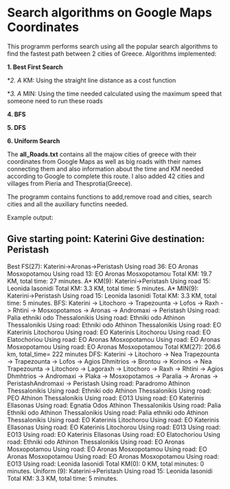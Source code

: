 # Search algorithms on Google Maps Coordinates

This programm performs search using all the popular search algorithms to find the fastest path between 2 cities of Greece.
Algorithms implemented:

**1. Best First Search**

**2. A* KM: Using the straight line distance as a cost function

**3. A* MIN: Using the time needed calculated using the maximum speed that someone need to run these roads

**4. BFS**

**5. DFS**

**6. Uniform Search**

The **all_Roads.txt** contains all the majow cities of greece with their coordinates from Google Maps 
as well as big roads with their names connecting them and also information about the time  and KM needed according 
to Google to complete this route. I also added 42 cities and villages from Pieria and Thesprotia(Greece).

The programm contains functions to add,remove road and cities, search cities and all the auxiliary functins needed.

Example output:

Give starting point: Katerini
Give destination: Peristash
-----------------------------------------------------------------------------------
Best FS(27): Katerini->Aronas->Peristash
 Using road 36: EO Aronas Mosxopotamou
 Using road 13: EO Aronas Mosxopotamou
Total KM: 19.7 KM, total time: 27 minutes.
A* KM(9): Katerini->Peristash
 Using road 15: Leonida Iasonidi
Total KM: 3.3 KM, total time: 5 minutes.
A* MIN(9): Katerini->Peristash
 Using road 15: Leonida Iasonidi
Total KM: 3.3 KM, total time: 5 minutes.
BFS: Katerini -> Litochoro -> Trapezounta -> Lofos -> Raxh -> Rhtini ->
Mosxopotamos -> Aronas -> Andromaxi -> Peristash
 Using road: Palia ethniki odo Thessalonikis
 Using road: Ethniki odo Athinon Thessalonikis
 Using road: Ethniki odo Athinon Thessalonikis
 Using road: EO Katerinis Litochorou
 Using road: EO Katerinis Litochorou
 Using road: EO Elatochoriou
 Using road: EO Aronas Mosxopotamou
 Using road: EO Aronas Mosxopotamou
 Using road: EO Aronas Mosxopotamou
Total KM(27): 206.6 km, total_time= 222 minutes
DFS: Katerini -> Litochoro -> Nea Trapezounta -> Trapezounta -> Lofos -> Agios
Dhmitrios -> Brontou -> Korinos -> Nea Trapezounta -> Litochoro -> Lagoraxh ->
Litochoro -> Raxh -> Rhtini -> Agios Dhmhtrios -> Andromaxi -> Plaka ->
Mosxopotamos -> Paralia -> Aronas -> PeristashAndromaxi -> Peristash Using
road: Paradromo Athinon Thessalonikis
 Using road: Ethniki odo Athinon Thessalonikis
 Using road: PEO Athinon Thessalonikis
 Using road: EO13
 Using road: EO Katerinis Ellasonas
 Using road: Egnatia Odos Athinon Thessalonikis
 Using road: Palia Ethniki odo Athinon Thessalonikis
 Using road: Palia ethniki odo Athinon Thessalonikis
 Using road: EO Katerinis Litochorou
 Using road: EO Katerinis Ellasonas
 Using road: EO Katerinis Litochorou
 Using road: E013
 Using road: EO13
 Using road: EO Katerinis Ellasonas
 Using road: EO Elatochoriou
 Using road: Ethniki odo Athinon Thessalonikis
 Using road: EO Aronas Mosxopotamou
 Using road: EO Aronas Mosxopotamou
 Using road: EO Aronas Mosxopotamou
 Using road: EO Aronas Mosxopotamou
 Using road: EO13
 Using road: Leonida Iasonidi
Total KM(0): 0 KM, total minutes: 0 minutes.
Uniform (9): Katerini->Peristash
 Using road 15: Leonida Iasonidi
Total KM: 3.3 KM, total time: 5 minutes.

